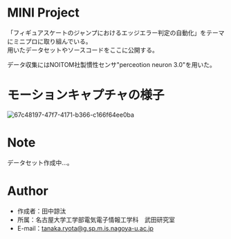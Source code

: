 # MINI Project

「フィギュアスケートのジャンプにおけるエッジエラー判定の自動化」をテーマにミニプロに取り組んでいる。  
用いたデータセットやソースコードをここに公開する。

データ収集にはNOITOM社製慣性センサ"perceotion neuron 3.0"を用いた。

# モーションキャプチャの様子

![67c48197-47f7-4171-b366-c166f64ee0ba](https://user-images.githubusercontent.com/102862947/188489734-987cae8c-3a9c-4610-b219-0fd4ad2da1a7.gif)

# Note

データセット作成中…。

# Author

* 作成者：田中諒汰
* 所属：名古屋大学工学部電気電子情報工学科　武田研究室
* E-mail：tanaka.ryota@g.sp.m.is.nagoya-u.ac.jp
